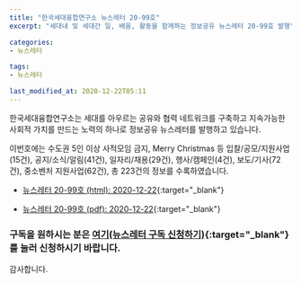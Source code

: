 ```yaml
---
title: "한국세대융합연구소 뉴스레터 20-99호"
excerpt: "세대내 및 세대간 일, 배움, 활동을 함께하는 정보공유 뉴스레터 20-99호 발행" 

categories:
- 뉴스레터

tags:
- 뉴스레터

last_modified_at: 2020-12-22T05:11
---
```


한국세대융합연구소는 세대를 아우르는 공유와 협력 네트워크를 구축하고 지속가능한 사회적 가치를 만드는 노력의 하나로 정보공유 뉴스레터를 발행하고 있습니다.

이번호에는 수도권 5인 이상 사적모임 금지, Merry Christmas 등 입찰/공모/지원사업(15건), 공지/소식/알림(41건), 일자리/채용(29건), 행사/캠페인(4건), 보도/기사(72건), 중소벤처 지원사업(62건), 총 223건의 정보를 수록하였습니다.

* [뉴스레터 20-99호 (html): 2020-12-22](https://gcrcenter.github.io/assets/htmls/gcrc_news_letter_20201222.html){:target="_blank"}

* [뉴스레터 20-99호 (pdf): 2020-12-22](https://gcrcenter.github.io/assets/pdfs/news_letter_20201222.pdf){:target="_blank"}


### 구독을 원하시는 분은 [여기(뉴스레터 구독 신청하기)](https://forms.gle/MJ5gVHCdunBXXWVB7){:target="_blank"} 를 눌러 신청하시기 바랍니다.


감사합니다.